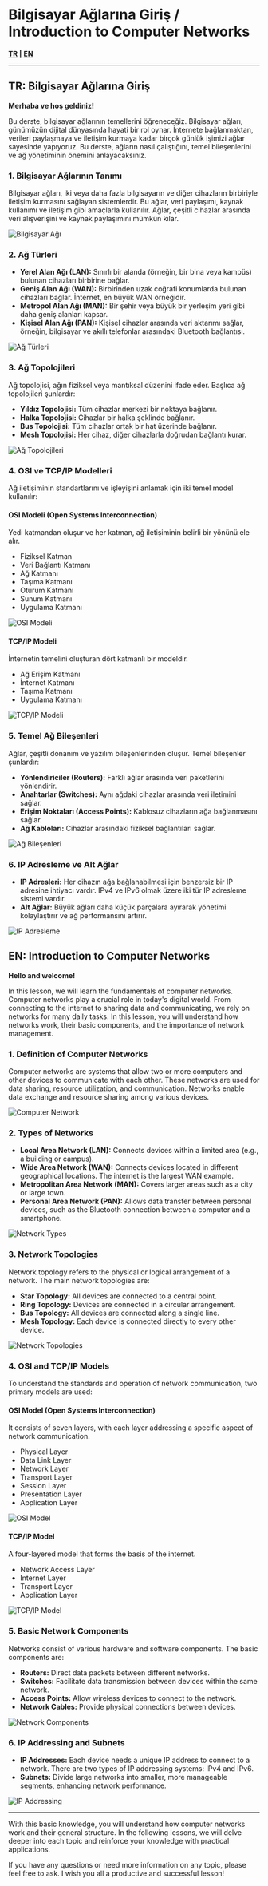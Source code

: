 # Bilgisayar Ağlarına Giriş / Introduction to Computer Networks

**[TR](#tr) | [EN](#en)**

---

<a name="tr"></a>
## TR: Bilgisayar Ağlarına Giriş

**Merhaba ve hoş geldiniz!**

Bu derste, bilgisayar ağlarının temellerini öğreneceğiz. Bilgisayar ağları, günümüzün dijital dünyasında hayati bir rol oynar. İnternete bağlanmaktan, verileri paylaşmaya ve iletişim kurmaya kadar birçok günlük işimizi ağlar sayesinde yapıyoruz. Bu derste, ağların nasıl çalıştığını, temel bileşenlerini ve ağ yönetiminin önemini anlayacaksınız.

### 1. Bilgisayar Ağlarının Tanımı

Bilgisayar ağları, iki veya daha fazla bilgisayarın ve diğer cihazların birbiriyle iletişim kurmasını sağlayan sistemlerdir. Bu ağlar, veri paylaşımı, kaynak kullanımı ve iletişim gibi amaçlarla kullanılır. Ağlar, çeşitli cihazlar arasında veri alışverişini ve kaynak paylaşımını mümkün kılar.

![Bilgisayar Ağı](https://encrypted-tbn0.gstatic.com/images?q=tbn:ANd9GcS3w0rnqZY5g2nmllYlcUietPwmYCzOHEBoTqMnKRmryr8rfcWK5zi0LPSC&s=10)

### 2. Ağ Türleri

- **Yerel Alan Ağı (LAN):** Sınırlı bir alanda (örneğin, bir bina veya kampüs) bulunan cihazları birbirine bağlar.
- **Geniş Alan Ağı (WAN):** Birbirinden uzak coğrafi konumlarda bulunan cihazları bağlar. İnternet, en büyük WAN örneğidir.
- **Metropol Alan Ağı (MAN):** Bir şehir veya büyük bir yerleşim yeri gibi daha geniş alanları kapsar.
- **Kişisel Alan Ağı (PAN):** Kişisel cihazlar arasında veri aktarımı sağlar, örneğin, bilgisayar ve akıllı telefonlar arasındaki Bluetooth bağlantısı.

![Ağ Türleri](https://encrypted-tbn0.gstatic.com/images?q=tbn:ANd9GcRxu-Rmqp1E7m5lbfO_G3f9NnLBg9drkeqT-smhBA5vOI2doDXIbg8ZBp31&s=10)

### 3. Ağ Topolojileri

Ağ topolojisi, ağın fiziksel veya mantıksal düzenini ifade eder. Başlıca ağ topolojileri şunlardır:

- **Yıldız Topolojisi:** Tüm cihazlar merkezi bir noktaya bağlanır.
- **Halka Topolojisi:** Cihazlar bir halka şeklinde bağlanır.
- **Bus Topolojisi:** Tüm cihazlar ortak bir hat üzerinde bağlanır.
- **Mesh Topolojisi:** Her cihaz, diğer cihazlarla doğrudan bağlantı kurar.

![Ağ Topolojileri](https://encrypted-tbn0.gstatic.com/images?q=tbn:ANd9GcRM-MYArnJj6mtUheA45qOpmvsE0S_HVX4QTclKi9MkFpk9NR95vdcDgdA&s=10)

### 4. OSI ve TCP/IP Modelleri

Ağ iletişiminin standartlarını ve işleyişini anlamak için iki temel model kullanılır:

#### OSI Modeli (Open Systems Interconnection)

Yedi katmandan oluşur ve her katman, ağ iletişiminin belirli bir yönünü ele alır.
  - Fiziksel Katman
  - Veri Bağlantı Katmanı
  - Ağ Katmanı
  - Taşıma Katmanı
  - Oturum Katmanı
  - Sunum Katmanı
  - Uygulama Katmanı

![OSI Modeli](https://encrypted-tbn0.gstatic.com/images?q=tbn:ANd9GcQkVodcX7K1_DUeMnKtn7KtJI_wHk1ltF282gtqZf3bOMHrAALbZ_3-Eto&s=10)

#### TCP/IP Modeli

İnternetin temelini oluşturan dört katmanlı bir modeldir.
  - Ağ Erişim Katmanı
  - İnternet Katmanı
  - Taşıma Katmanı
  - Uygulama Katmanı

![TCP/IP Modeli](https://encrypted-tbn0.gstatic.com/images?q=tbn:ANd9GcT70ZApekEeRWXYd506X85_b6AA3IqqYMFItfuOFEXFuOXYs6QgVF9FTm4J&s=10)

### 5. Temel Ağ Bileşenleri

Ağlar, çeşitli donanım ve yazılım bileşenlerinden oluşur. Temel bileşenler şunlardır:

- **Yönlendiriciler (Routers):** Farklı ağlar arasında veri paketlerini yönlendirir.
- **Anahtarlar (Switches):** Aynı ağdaki cihazlar arasında veri iletimini sağlar.
- **Erişim Noktaları (Access Points):** Kablosuz cihazların ağa bağlanmasını sağlar.
- **Ağ Kabloları:** Cihazlar arasındaki fiziksel bağlantıları sağlar.

![Ağ Bileşenleri](https://encrypted-tbn0.gstatic.com/images?q=tbn:ANd9GcRdwdTcnv8VtDkySZMDLjiyoUfkfv20EiyxWpPp46HUQiDSElbxRsedlDk&s=10)

### 6. IP Adresleme ve Alt Ağlar

- **IP Adresleri:** Her cihazın ağa bağlanabilmesi için benzersiz bir IP adresine ihtiyacı vardır. IPv4 ve IPv6 olmak üzere iki tür IP adresleme sistemi vardır.
- **Alt Ağlar:** Büyük ağları daha küçük parçalara ayırarak yönetimi kolaylaştırır ve ağ performansını artırır.

![IP Adresleme](https://encrypted-tbn0.gstatic.com/images?q=tbn:ANd9GcQbdbPiE0bR_l91GFZU2U-Lxa9zDmNmFo3LxZshncUfyMkUjdpc2n_3Xq_B&s=10)




<a name="en"></a>
## EN: Introduction to Computer Networks

**Hello and welcome!**

In this lesson, we will learn the fundamentals of computer networks. Computer networks play a crucial role in today's digital world. From connecting to the internet to sharing data and communicating, we rely on networks for many daily tasks. In this lesson, you will understand how networks work, their basic components, and the importance of network management.

### 1. Definition of Computer Networks

Computer networks are systems that allow two or more computers and other devices to communicate with each other. These networks are used for data sharing, resource utilization, and communication. Networks enable data exchange and resource sharing among various devices.

![Computer Network](https://encrypted-tbn0.gstatic.com/images?q=tbn:ANd9GcS3w0rnqZY5g2nmllYlcUietPwmYCzOHEBoTqMnKRmryr8rfcWK5zi0LPSC&s=10)

### 2. Types of Networks

- **Local Area Network (LAN):** Connects devices within a limited area (e.g., a building or campus).
- **Wide Area Network (WAN):** Connects devices located in different geographical locations. The internet is the largest WAN example.
- **Metropolitan Area Network (MAN):** Covers larger areas such as a city or large town.
- **Personal Area Network (PAN):** Allows data transfer between personal devices, such as the Bluetooth connection between a computer and a smartphone.

![Network Types](https://encrypted-tbn0.gstatic.com/images?q=tbn:ANd9GcRxu-Rmqp1E7m5lbfO_G3f9NnLBg9drkeqT-smhBA5vOI2doDXIbg8ZBp31&s=10)

### 3. Network Topologies

Network topology refers to the physical or logical arrangement of a network. The main network topologies are:

- **Star Topology:** All devices are connected to a central point.
- **Ring Topology:** Devices are connected in a circular arrangement.
- **Bus Topology:** All devices are connected along a single line.
- **Mesh Topology:** Each device is connected directly to every other device.

![Network Topologies](https://encrypted-tbn0.gstatic.com/images?q=tbn:ANd9GcRM-MYArnJj6mtUheA45qOpmvsE0S_HVX4QTclKi9MkFpk9NR95vdcDgdA&s=10)

### 4. OSI and TCP/IP Models

To understand the standards and operation of network communication, two primary models are used:

#### OSI Model (Open Systems Interconnection)

It consists of seven layers, with each layer addressing a specific aspect of network communication.
  - Physical Layer
  - Data Link Layer
  - Network Layer
  - Transport Layer
  - Session Layer
  - Presentation Layer
  - Application Layer

![OSI Model](https://encrypted-tbn0.gstatic.com/images?q=tbn:ANd9GcQkVodcX7K1_DUeMnKtn7KtJI_wHk1ltF282gtqZf3bOMHrAALbZ_3-Eto&s=10)

#### TCP/IP Model

A four-layered model that forms the basis of the internet.
  - Network Access Layer
  - Internet Layer
  - Transport Layer
  - Application Layer

![TCP/IP Model](https://encrypted-tbn0.gstatic.com/images?q=tbn:ANd9GcT70ZApekEeRWXYd506X85_b6AA3IqqYMFItfuOFEXFuOXYs6QgVF9FTm4J&s=10)

### 5. Basic Network Components

Networks consist of various hardware and software components. The basic components are:

- **Routers:** Direct data packets between different networks.
- **Switches:** Facilitate data transmission between devices within the same network.
- **Access Points:** Allow wireless devices to connect to the network.
- **Network Cables:** Provide physical connections between devices.

![Network Components](https://encrypted-tbn0.gstatic.com/images?q=tbn:ANd9GcRdwdTcnv8VtDkySZMDLjiyoUfkfv20EiyxWpPp46HUQiDSElbxRsedlDk&s=10)

### 6. IP Addressing and Subnets

- **IP Addresses:** Each device needs a unique IP address to connect to a network. There are two types of IP addressing systems: IPv4 and IPv6.
- **Subnets:** Divide large networks into smaller, more manageable segments, enhancing network performance.

![IP Addressing](https://encrypted-tbn0.gstatic.com/images?q=tbn:ANd9GcQbdbPiE0bR_l91GFZU2U-Lxa9zDmNmFo3LxZshncUfyMkUjdpc2n_3Xq_B&s=10)

---

With this basic knowledge, you will understand how computer networks work and their general structure. In the following lessons, we will delve deeper into each topic and reinforce your knowledge with practical applications.

If you have any questions or need more information on any topic, please feel free to ask. I wish you all a productive and successful lesson!

